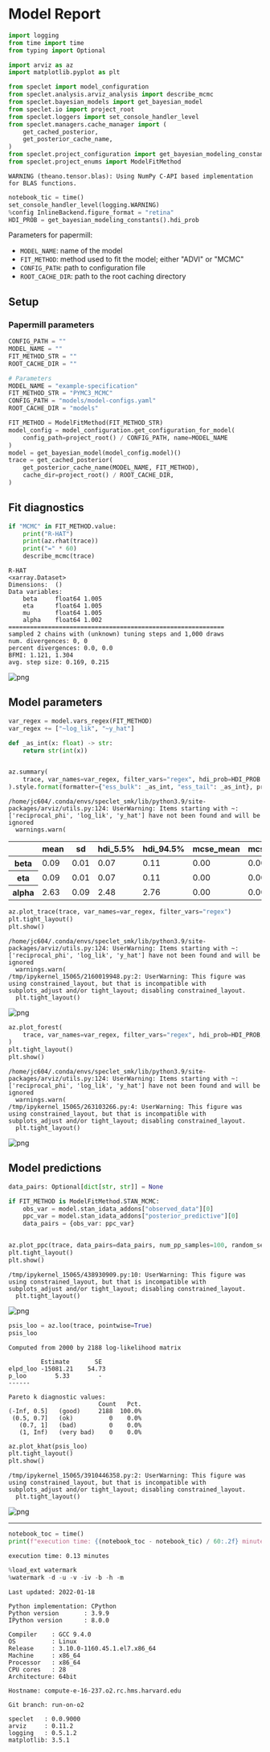 # Model Report

```python
import logging
from time import time
from typing import Optional

import arviz as az
import matplotlib.pyplot as plt

from speclet import model_configuration
from speclet.analysis.arviz_analysis import describe_mcmc
from speclet.bayesian_models import get_bayesian_model
from speclet.io import project_root
from speclet.loggers import set_console_handler_level
from speclet.managers.cache_manager import (
    get_cached_posterior,
    get_posterior_cache_name,
)
from speclet.project_configuration import get_bayesian_modeling_constants
from speclet.project_enums import ModelFitMethod
```

    WARNING (theano.tensor.blas): Using NumPy C-API based implementation for BLAS functions.

```python
notebook_tic = time()
set_console_handler_level(logging.WARNING)
%config InlineBackend.figure_format = "retina"
HDI_PROB = get_bayesian_modeling_constants().hdi_prob
```

Parameters for papermill:

- `MODEL_NAME`: name of the model
- `FIT_METHOD`: method used to fit the model; either "ADVI" or "MCMC"
- `CONFIG_PATH`: path to configuration file
- `ROOT_CACHE_DIR`: path to the root caching directory

## Setup

### Papermill parameters

```python
CONFIG_PATH = ""
MODEL_NAME = ""
FIT_METHOD_STR = ""
ROOT_CACHE_DIR = ""
```

```python
# Parameters
MODEL_NAME = "example-specification"
FIT_METHOD_STR = "PYMC3_MCMC"
CONFIG_PATH = "models/model-configs.yaml"
ROOT_CACHE_DIR = "models"
```

```python
FIT_METHOD = ModelFitMethod(FIT_METHOD_STR)
model_config = model_configuration.get_configuration_for_model(
    config_path=project_root() / CONFIG_PATH, name=MODEL_NAME
)
model = get_bayesian_model(model_config.model)()
trace = get_cached_posterior(
    get_posterior_cache_name(MODEL_NAME, FIT_METHOD),
    cache_dir=project_root() / ROOT_CACHE_DIR,
)
```

## Fit diagnostics

```python
if "MCMC" in FIT_METHOD.value:
    print("R-HAT")
    print(az.rhat(trace))
    print("=" * 60)
    describe_mcmc(trace)
```

    R-HAT
    <xarray.Dataset>
    Dimensions:  ()
    Data variables:
        beta     float64 1.005
        eta      float64 1.005
        mu       float64 1.005
        alpha    float64 1.002
    ============================================================
    sampled 2 chains with (unknown) tuning steps and 1,000 draws
    num. divergences: 0, 0
    percent divergences: 0.0, 0.0
    BFMI: 1.121, 1.304
    avg. step size: 0.169, 0.215

![png](example-specification_PYMC3_MCMC_files/example-specification_PYMC3_MCMC_10_1.png)

## Model parameters

```python
var_regex = model.vars_regex(FIT_METHOD)
var_regex += ["~log_lik", "~y_hat"]
```

```python
def _as_int(x: float) -> str:
    return str(int(x))


az.summary(
    trace, var_names=var_regex, filter_vars="regex", hdi_prob=HDI_PROB
).style.format(formatter={"ess_bulk": _as_int, "ess_tail": _as_int}, precision=2)
```

    /home/jc604/.conda/envs/speclet_smk/lib/python3.9/site-packages/arviz/utils.py:124: UserWarning: Items starting with ~: ['reciprocal_phi', 'log_lik', 'y_hat'] have not been found and will be ignored
      warnings.warn(

<style type="text/css">
</style>
<table id="T_83115_">
  <thead>
    <tr>
      <th class="blank level0" >&nbsp;</th>
      <th class="col_heading level0 col0" >mean</th>
      <th class="col_heading level0 col1" >sd</th>
      <th class="col_heading level0 col2" >hdi_5.5%</th>
      <th class="col_heading level0 col3" >hdi_94.5%</th>
      <th class="col_heading level0 col4" >mcse_mean</th>
      <th class="col_heading level0 col5" >mcse_sd</th>
      <th class="col_heading level0 col6" >ess_bulk</th>
      <th class="col_heading level0 col7" >ess_tail</th>
      <th class="col_heading level0 col8" >r_hat</th>
    </tr>
  </thead>
  <tbody>
    <tr>
      <th id="T_83115_level0_row0" class="row_heading level0 row0" >beta</th>
      <td id="T_83115_row0_col0" class="data row0 col0" >0.09</td>
      <td id="T_83115_row0_col1" class="data row0 col1" >0.01</td>
      <td id="T_83115_row0_col2" class="data row0 col2" >0.07</td>
      <td id="T_83115_row0_col3" class="data row0 col3" >0.11</td>
      <td id="T_83115_row0_col4" class="data row0 col4" >0.00</td>
      <td id="T_83115_row0_col5" class="data row0 col5" >0.00</td>
      <td id="T_83115_row0_col6" class="data row0 col6" >1481</td>
      <td id="T_83115_row0_col7" class="data row0 col7" >1408</td>
      <td id="T_83115_row0_col8" class="data row0 col8" >1.01</td>
    </tr>
    <tr>
      <th id="T_83115_level0_row1" class="row_heading level0 row1" >eta</th>
      <td id="T_83115_row1_col0" class="data row1 col0" >0.09</td>
      <td id="T_83115_row1_col1" class="data row1 col1" >0.01</td>
      <td id="T_83115_row1_col2" class="data row1 col2" >0.07</td>
      <td id="T_83115_row1_col3" class="data row1 col3" >0.11</td>
      <td id="T_83115_row1_col4" class="data row1 col4" >0.00</td>
      <td id="T_83115_row1_col5" class="data row1 col5" >0.00</td>
      <td id="T_83115_row1_col6" class="data row1 col6" >1481</td>
      <td id="T_83115_row1_col7" class="data row1 col7" >1408</td>
      <td id="T_83115_row1_col8" class="data row1 col8" >1.01</td>
    </tr>
    <tr>
      <th id="T_83115_level0_row2" class="row_heading level0 row2" >alpha</th>
      <td id="T_83115_row2_col0" class="data row2 col0" >2.63</td>
      <td id="T_83115_row2_col1" class="data row2 col1" >0.09</td>
      <td id="T_83115_row2_col2" class="data row2 col2" >2.48</td>
      <td id="T_83115_row2_col3" class="data row2 col3" >2.76</td>
      <td id="T_83115_row2_col4" class="data row2 col4" >0.00</td>
      <td id="T_83115_row2_col5" class="data row2 col5" >0.00</td>
      <td id="T_83115_row2_col6" class="data row2 col6" >887</td>
      <td id="T_83115_row2_col7" class="data row2 col7" >883</td>
      <td id="T_83115_row2_col8" class="data row2 col8" >1.00</td>
    </tr>
  </tbody>
</table>

```python
az.plot_trace(trace, var_names=var_regex, filter_vars="regex")
plt.tight_layout()
plt.show()
```

    /home/jc604/.conda/envs/speclet_smk/lib/python3.9/site-packages/arviz/utils.py:124: UserWarning: Items starting with ~: ['reciprocal_phi', 'log_lik', 'y_hat'] have not been found and will be ignored
      warnings.warn(
    /tmp/ipykernel_15065/2160019948.py:2: UserWarning: This figure was using constrained_layout, but that is incompatible with subplots_adjust and/or tight_layout; disabling constrained_layout.
      plt.tight_layout()

![png](example-specification_PYMC3_MCMC_files/example-specification_PYMC3_MCMC_14_1.png)

```python
az.plot_forest(
    trace, var_names=var_regex, filter_vars="regex", hdi_prob=HDI_PROB, combined=True
)
plt.tight_layout()
plt.show()
```

    /home/jc604/.conda/envs/speclet_smk/lib/python3.9/site-packages/arviz/utils.py:124: UserWarning: Items starting with ~: ['reciprocal_phi', 'log_lik', 'y_hat'] have not been found and will be ignored
      warnings.warn(
    /tmp/ipykernel_15065/263103266.py:4: UserWarning: This figure was using constrained_layout, but that is incompatible with subplots_adjust and/or tight_layout; disabling constrained_layout.
      plt.tight_layout()

![png](example-specification_PYMC3_MCMC_files/example-specification_PYMC3_MCMC_15_1.png)

## Model predictions

```python
data_pairs: Optional[dict[str, str]] = None

if FIT_METHOD is ModelFitMethod.STAN_MCMC:
    obs_var = model.stan_idata_addons["observed_data"][0]
    ppc_var = model.stan_idata_addons["posterior_predictive"][0]
    data_pairs = {obs_var: ppc_var}


az.plot_ppc(trace, data_pairs=data_pairs, num_pp_samples=100, random_seed=123)
plt.tight_layout()
plt.show()
```

    /tmp/ipykernel_15065/438930909.py:10: UserWarning: This figure was using constrained_layout, but that is incompatible with subplots_adjust and/or tight_layout; disabling constrained_layout.
      plt.tight_layout()

![png](example-specification_PYMC3_MCMC_files/example-specification_PYMC3_MCMC_17_1.png)

```python
psis_loo = az.loo(trace, pointwise=True)
psis_loo
```

    Computed from 2000 by 2188 log-likelihood matrix

             Estimate       SE
    elpd_loo -15081.21    54.73
    p_loo        5.33        -
    ------

    Pareto k diagnostic values:
                             Count   Pct.
    (-Inf, 0.5]   (good)     2188  100.0%
     (0.5, 0.7]   (ok)          0    0.0%
       (0.7, 1]   (bad)         0    0.0%
       (1, Inf)   (very bad)    0    0.0%

```python
az.plot_khat(psis_loo)
plt.tight_layout()
plt.show()
```

    /tmp/ipykernel_15065/3910446358.py:2: UserWarning: This figure was using constrained_layout, but that is incompatible with subplots_adjust and/or tight_layout; disabling constrained_layout.
      plt.tight_layout()

![png](example-specification_PYMC3_MCMC_files/example-specification_PYMC3_MCMC_19_1.png)

---

```python
notebook_toc = time()
print(f"execution time: {(notebook_toc - notebook_tic) / 60:.2f} minutes")
```

    execution time: 0.13 minutes

```python
%load_ext watermark
%watermark -d -u -v -iv -b -h -m
```

    Last updated: 2022-01-18

    Python implementation: CPython
    Python version       : 3.9.9
    IPython version      : 8.0.0

    Compiler    : GCC 9.4.0
    OS          : Linux
    Release     : 3.10.0-1160.45.1.el7.x86_64
    Machine     : x86_64
    Processor   : x86_64
    CPU cores   : 28
    Architecture: 64bit

    Hostname: compute-e-16-237.o2.rc.hms.harvard.edu

    Git branch: run-on-o2

    speclet   : 0.0.9000
    arviz     : 0.11.2
    logging   : 0.5.1.2
    matplotlib: 3.5.1
